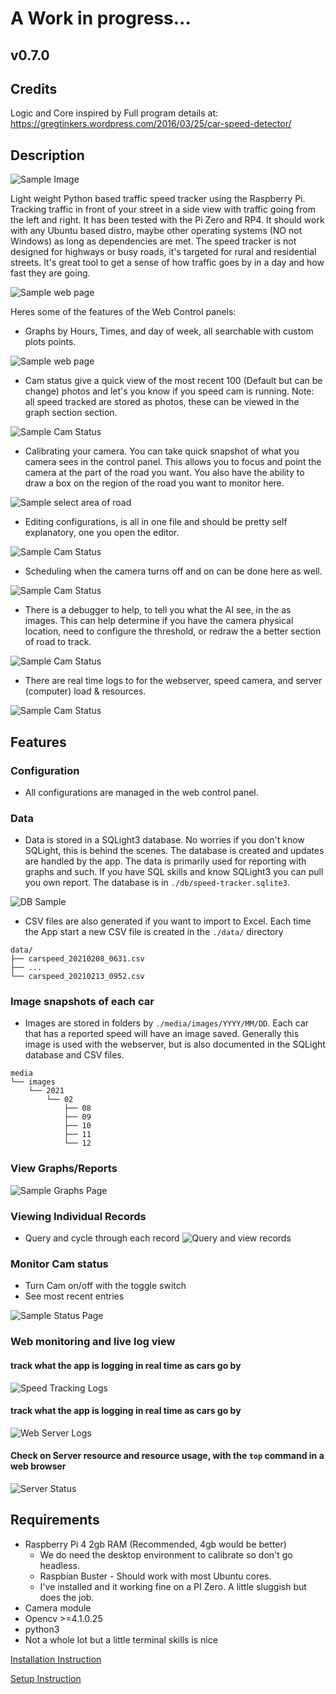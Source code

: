 # A Work in progress...

## v0.7.0

## Credits

Logic and Core inspired by
Full program details at:   https://gregtinkers.wordpress.com/2016/03/25/car-speed-detector/

## Description

![Sample Image](html/assets/sample_snap.jpg?raw=true "Sample Image")

Light weight Python based traffic speed tracker using the Raspberry Pi. Tracking traffic in front of your street in a side view with traffic going from the left and right. It has been tested with the Pi Zero and RP4. It should work with any Ubuntu based distro, maybe other operating systems (NO not Windows) as long as dependencies are met. The speed tracker is not designed for highways or busy roads, it's targeted for rural and residential streets. It's great tool to get a sense of how traffic goes by in a day and how fast they are going.



![Sample web page](html/assets/sample_web_nav.png]?raw=true "Sample web page")

Heres some of the features of the Web Control panels:
- Graphs by Hours, Times, and day of week, all searchable with custom plots points.

![Sample web page](html/assets/sample_searchable_graphs.png]?raw=true "Sample web page")

- Cam status give a quick view of the most recent 100 (Default but can be change) photos and let's you know if you speed cam is running. Note: all speed tracked are stored as photos, these can be viewed in the graph section section.

![Sample Cam Status](html/assets/sample_status.png]?raw=true "Sample Cam Status")

- Calibrating your camera. You can take quick snapshot of what you camera sees in the control panel. This allows you to focus and point the camera at the part of the road you want. You also have the ability to draw a box on the region of the road you want to monitor here.

![Sample select area of road](html/assets/sample_target_area.png]?raw=true "Sample select area of road")

- Editing configurations, is all in one file and should be pretty self explanatory, one you open the editor.

![Sample Cam Status](html/assets/sample_configuration.png]?raw=true "Sample Cam Status")

- Scheduling when the camera turns off and on can be done here as well.

![Sample Cam Status](html/assets/sample_scheduler.png]?raw=true "Sample Cam Status")

- There is a debugger to help, to tell you what the AI see, in the as images. This can help determine if you have the camera physical location, need to configure the threshold, or redraw the a better section of road to track.

![Sample Cam Status](html/assets/sample_debugger.png]?raw=true "Sample Cam Status")

- There are real time logs to for the webserver, speed camera, and server (computer) load & resources.

![Sample Cam Status](html/assets/sample_logger.png]?raw=true "Sample Cam Status")


## Features
### Configuration
* All configurations are managed in the web control panel.
### Data
* Data is stored in a SQLight3 database. No worries if you don't know SQLight, this is behind the scenes. The database is created and updates are handled by the app. The data is primarily used for reporting with graphs and such. If you have SQL skills and know SQLight3 you can pull you own report. The database is in `./db/speed-tracker.sqlite3`. 

![DB Sample](html/assets/sample_db.png?raw=true "DB Sample")

* CSV files are also generated if you want to import to Excel. Each time the App start a new CSV file is created in the `./data/` directory
```
data/
├── carspeed_20210208_0631.csv
├── ...
└── carspeed_20210213_0952.csv
```

### Image snapshots of each car
* Images are stored in folders by `./media/images/YYYY/MM/DD`. Each car that has a reported speed will have an image saved. Generally this image is used with the webserver, but is also documented in the SQLight database and CSV files.
```
media
└── images
    └── 2021
        └── 02
            ├── 08
            ├── 09
            ├── 10
            ├── 11
            └── 12
```


### View Graphs/Reports

![Sample Graphs Page](html/assets/sample_web.png?raw=true "Sample Graphs Page")


### Viewing Individual Records
- Query and cycle through each record
![Query and view records](html/assets/sample_query-review.png?raw=true "Query and view records")

### Monitor Cam status 
- Turn Cam on/off with the toggle switch
- See most recent entries

![Sample Status Page](html/assets/sample_web2.png?raw=true "Sample Status Page")

### Web monitoring and live log view

#### track what the app is logging in real time as cars go by
![Speed Tracking Logs](html/assets/sample_log_speed.png?raw=true "Speed Tracking Logs")

#### track what the app is logging in real time as cars go by
![Web Server Logs](html/assets/sample_log_web.png?raw=true "Web Server Logs")


#### Check on Server resource and resource usage, with the `top` command in a web browser
![Server Status](html/assets/sample_log_top.png?raw=true "Server Status")

## Requirements

* Raspberry Pi 4 2gb RAM (Recommended, 4gb would be better)
    * We do need the desktop environment to calibrate so don't go headless.
    * Raspbian Buster - Should work with most Ubuntu cores.
    * I've installed and it working fine on a PI Zero. A little sluggish but does the job.
* Camera module
* Opencv >=4.1.0.25
* python3
* Not a whole lot but a little terminal skills is nice



[Installation Instruction](1.install.md)

[Setup Instruction](2.setup.md)





